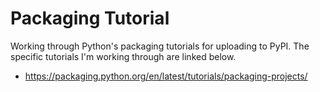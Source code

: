 # Packaging Tutorial
Working through Python's packaging tutorials for uploading to PyPI.
The specific tutorials I'm working through are linked below.

- https://packaging.python.org/en/latest/tutorials/packaging-projects/
